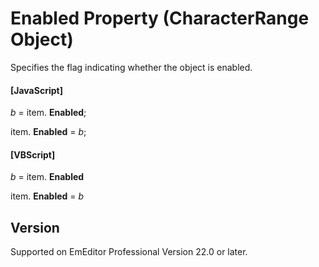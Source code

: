 # Enabled Property (CharacterRange Object)

Specifies the flag indicating whether the object is enabled.

#### \[JavaScript\]

_b_ =
item. **Enabled**;

item. **Enabled** = _b_;

#### \[VBScript\]

_b_ =
item. **Enabled**

item. **Enabled** = _b_

## Version

Supported on EmEditor Professional Version 22.0 or later.
